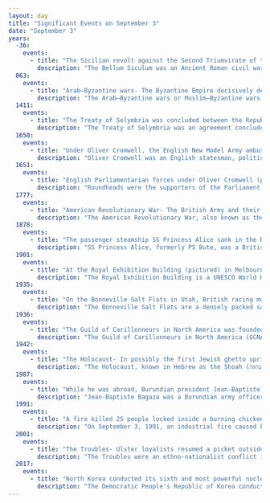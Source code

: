 ```yaml
---
layout: day
title: "Significant Events on September 3"
date: "September 3"
years:
  -36:
    events:
      - title: "The Sicilian revolt against the Second Triumvirate of the Roman Republic ended when the fleet of Sextus Pompey, the rebel leader, was defeated at the Battle of Naulochus."
        description: "The Bellum Siculum was an Ancient Roman civil war waged between 42 BC and 36 BC by the forces of the Second Triumvirate and Sextus Pompey, the last surviving son of Pompey the Great and the last leader of the Optimate faction. The war consisted of mostly a number of naval engagements throughout the Mediterranean Sea and a land campaign primarily in Sicily that eventually ended in a victory for the Triumvirate and Sextus Pompey's death. The conflict is notable as the last stand of any organised opposition to the Triumvirate."
  863:
    events:
      - title: "Arab–Byzantine wars- The Byzantine Empire decisively defeated the Emirate of Melitene at the Battle of Lalakaon, beginning the era of Byzantine ascendancy."
        description: "The Arab–Byzantine wars or Muslim–Byzantine wars were a series of wars from the 7th to 11th centuries between multiple Arab dynasties and the Byzantine Empire. The Muslim Arab Caliphates conquered large parts of the Christian Byzantine empire and unsuccessfully attacked the Byzantine capital of Constantinople. The frontier between the warring states remained almost static for three centuries of frequent warfare, before the Byzantines were able to recapture some of the lost territory."
  1411:
    events:
      - title: "The Treaty of Selymbria was concluded between the Republic of Venice and the Ottoman prince Musa Çelebi."
        description: "The Treaty of Selymbria was an agreement concluded on 3 September 1411 between the Republic of Venice and the Ottoman prince Musa Çelebi, ruler of the European portion of the Ottoman Empire (Rumelia), at Selymbria. The treaty largely repeated previous agreements between Venice and Ottoman rulers, and recognized the possessions of the Republic in Greece and Albania."
  1650:
    events:
      - title: "Under Oliver Cromwell, the English New Model Army ambushed a poorly prepared Scottish force at the Battle of Dunbar, the first battle of the Third English Civil War."
        description: "Oliver Cromwell was an English statesman, politician, and soldier, widely regarded as one of the most important figures in British history. He came to prominence during the Wars of the Three Kingdoms, initially as a senior commander in the Parliamentarian army and latterly as a politician. A leading advocate of the execution of Charles I in January 1649, which led to the establishment of the Commonwealth of England, he ruled as Lord Protector from December 1653 until his death in September 1658."
  1651:
    events:
      - title: "English Parliamentarian forces under Oliver Cromwell (pictured) won the Battle of Worcester, the final battle of the English Civil War."
        description: "Roundheads were the supporters of the Parliament of England during the English Civil War (1642–1651). Also known as Parliamentarians, they fought against King Charles I of England and his supporters, known as the Cavaliers or Royalists, who claimed rule by absolute monarchy and the principle of the divine right of kings. The goal of the Roundheads was to give to Parliament the supreme control over executive administration of the country/kingdom."
  1777:
    events:
      - title: "American Revolutionary War- The British Army and their Hessian allies defeated an American militia at the Battle of Cooch's Bridge."
        description: "The American Revolutionary War, also known as the Revolutionary War or American War of Independence, was an armed conflict that comprised the final eight years of the broader American Revolution, in which American Patriot forces organized as the Continental Army and commanded by George Washington defeated the British Army. The conflict was fought in North America, the Caribbean, and the Atlantic Ocean. The war ended with the Treaty of Paris (1783), which resulted in the establishment of the United States of America as an independent nation, which was recognized by Great Britain and other nations of the world."
  1878:
    events:
      - title: "The passenger steamship SS Princess Alice sank in the River Thames after colliding (pictured) with the collier Bywell Castle, killing more than 600 people."
        description: "SS Princess Alice, formerly PS Bute, was a British passenger paddle steamer that sank on 3 September 1878 after a collision with the collier SS Bywell Castle on the River Thames. Between 600 and 700 people died, all from Princess Alice, the greatest loss of life of any British inland waterway shipping accident. No passenger list or headcount was made, so the exact figure of deaths has never been known."
  1901:
    events:
      - title: "At the Royal Exhibition Building (pictured) in Melbourne, the flag of Australia flew for the first time."
        description: "The Royal Exhibition Building is a UNESCO World Heritage-listed building in Melbourne, Victoria, Australia, built in 1879–1880 as part of the international exhibition movement, which presented over 50 exhibitions between 1851 and 1915 around the globe. The building sits on approximately 26 hectares, is 150 metres (490 ft) long and is surrounded by four city streets. It is situated at 9 Nicholson Street in the Carlton Gardens, flanked by Victoria, Carlton and Rathdowne Streets, at the north-eastern edge of the central business district. It was built to host the Melbourne International Exhibition in 1880–81, and then hosted the even larger Centennial International Exhibition in 1888. It was then chosen as the site for the Federation of the Commonwealth of Australia in 1901. The building is representative of the financial wealth and pride that the city of Melbourne and state of Victoria had in the 1870s. Throughout the 20th century smaller sections and wings of the building were subject to demolition and fire; however, the main building, known as the Great Hall, survived."
  1935:
    events:
      - title: "On the Bonneville Salt Flats in Utah, British racing motorist Malcolm Campbell became the first person to drive an automobile over 300 mph (480 km/h)."
        description: "The Bonneville Salt Flats are a densely packed salt pan in Tooele County in northwestern Utah, United States. A remnant of the Pleistocene Lake Bonneville, it is the largest of many salt flats west of the Great Salt Lake. It is public land managed by the Bureau of Land Management and is known for land speed records at the Bonneville Speedway. The Flats is open to the public."
  1936:
    events:
      - title: "The Guild of Carillonneurs in North America was founded in Parliament Hill, Ottawa, Canada."
        description: "The Guild of Carillonneurs in North America (GCNA) is a professional association of carillonneurs in North America, dedicated to the advancement of the art, literature, and science of the carillon. It was founded in Ottawa, Canada, in 1936 by American and Canadian carillonneurs so that they could keep better contact and develop the musicality of the instrument. It publishes sheet music, two periodicals, and instrument design standards; holds an annual congress for members to share ideas and developments; administers music examinations for its members; and offers grants for various activities concerning the carillon."
  1942:
    events:
      - title: "The Holocaust- In possibly the first Jewish ghetto uprising, residents of the Łachwa Ghetto in occupied Poland, informed of the upcoming 'liquidation' of the ghetto, unsuccessfully fought against their Nazi captors."
        description: "The Holocaust, known in Hebrew as the Shoah (שואה), was the genocide of European Jews during World War II. Between 1941 and 1945, Nazi Germany and its collaborators systematically murdered some six million Jews across German-occupied Europe, around two-thirds of Europe's Jewish population. The murders were carried out primarily through mass shootings and poison gas in extermination camps, chiefly Auschwitz-Birkenau, Treblinka, Belzec, Sobibor, and Chełmno in occupied Poland. Separate Nazi persecutions killed a similar or larger number of non-Jewish civilians and prisoners of war (POWs); the term Holocaust is sometimes used to encompass also the persecution of non-Jewish groups."
  1987:
    events:
      - title: "While he was abroad, Burundian president Jean-Baptiste Bagaza was deposed in a military coup d'état by Pierre Buyoya."
        description: "Jean-Baptiste Bagaza was a Burundian army officer and politician who ruled Burundi as president and de facto military dictator from November 1976 to September 1987."
  1991:
    events:
      - title: "A fire killed 25 people locked inside a burning chicken processing plant in Hamlet, North Carolina, U.S."
        description: "On September 3, 1991, an industrial fire caused by a failed improvised repair to a hydraulic line destroyed the Imperial Food Products chicken processing plant in Hamlet, North Carolina. Despite three previous fires in 11 years of operation, the plant had never received a safety inspection. The fire killed 25 people and injured 54, many of whom were unable to escape due to locked exits. It was the second deadliest industrial disaster in North Carolina's history."
  2001:
    events:
      - title: "The Troubles- Ulster loyalists resumed a picket outside a Catholic girls' primary school in the Protestant portion of Ardoyne, in Belfast, Northern Ireland."
        description: "The Troubles were an ethno-nationalist conflict in Northern Ireland that lasted for about 30 years from the late 1960s to 1998. Also known internationally as the Northern Ireland conflict, it began in the late 1960s and is usually deemed to have ended with the Good Friday Agreement of 1998. Although the Troubles mostly took place in Northern Ireland, at times violence spilled over into parts of the Republic of Ireland, England, and mainland Europe."
  2017:
    events:
      - title: "North Korea conducted its sixth and most powerful nuclear test at Punggye-ri, causing a magnitude-6.3 earthquake."
        description: "The Democratic People's Republic of Korea conducted its sixth nuclear test on 3 September 2017, stating it had tested a thermonuclear weapon. The United States Geological Survey reported an earthquake of 6.3 magnitude not far from North Korea's Punggye-ri nuclear test site. South Korean authorities said the earthquake seemed to be artificial, consistent with an underground nuclear test. The USGS, as well as China Earthquake Networks Center, reported that the initial event was followed by a second, smaller, earthquake at the site, several minutes later, which was characterized as a collapse of the cavity formed by the initial detonation."
---
```

